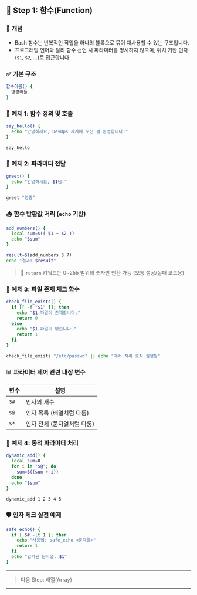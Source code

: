## 🧩 Step 1: 함수(Function)

### 📌 개념

- Bash 함수는 반복적인 작업을 하나의 블록으로 묶어 재사용할 수 있는 구조입니다.
- 프로그래밍 언어와 달리 함수 선언 시 파라미터를 명시하지 않으며, 위치 기반 인자(`$1`, `$2`, ...)로 접근합니다.

### ✅ 기본 구조

```bash
함수이름() {
  명령어들
}
```

### 🧪 예제 1: 함수 정의 및 호출

```bash
say_hello() {
  echo "안녕하세요, DevOps 세계에 오신 걸 환영합니다!"
}

say_hello
```

### 🧪 예제 2: 파라미터 전달

```bash
greet() {
  echo "안녕하세요, $1님!"
}

greet "영종"
```

### 📥 함수 반환값 처리 (`echo` 기반)

```bash
add_numbers() {
  local sum=$(( $1 + $2 ))
  echo "$sum"
}

result=$(add_numbers 3 7)
echo "결과: $result"
```

> 📌 `return` 키워드는 0~255 범위의 숫자만 반환 가능 (보통 성공/실패 코드용)

### 🧪 예제 3: 파일 존재 체크 함수

```bash
check_file_exists() {
  if [[ -f "$1" ]]; then
    echo "$1 파일이 존재합니다."
    return 0
  else
    echo "$1 파일이 없습니다."
    return 1
  fi
}

check_file_exists "/etc/passwd" || echo "에러 처리 로직 실행됨"
```

### 📊 파라미터 제어 관련 내장 변수

| 변수 | 설명                        |
| ---- | --------------------------- |
| `$#` | 인자의 개수                 |
| `$@` | 인자 목록 (배열처럼 다룸)   |
| `$*` | 인자 전체 (문자열처럼 다룸) |

### 🧪 예제 4: 동적 파라미터 처리

```bash
dynamic_add() {
  local sum=0
  for i in "$@"; do
    sum=$((sum + i))
  done
  echo "$sum"
}

dynamic_add 1 2 3 4 5
```

### 🛡️ 인자 체크 실전 예제

```bash
safe_echo() {
  if [ $# -lt 1 ]; then
    echo "사용법: safe_echo <문자열>"
    return 1
  fi
  echo "입력된 문자열: $1"
}
```

---

> 다음 Step: 배열(Array)

---
